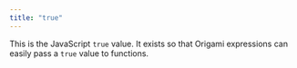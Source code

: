```yaml
---
title: "true"
---
```


This is the JavaScript `true` value. It exists so that Origami expressions can easily pass a `true` value to functions.
